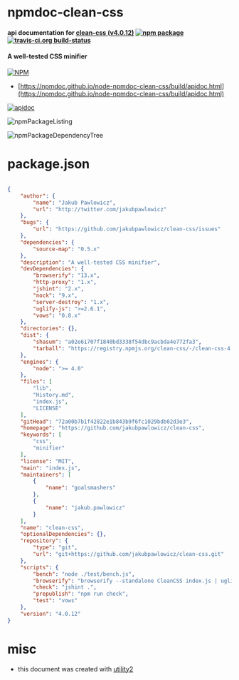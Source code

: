 # npmdoc-clean-css

#### api documentation for  [clean-css (v4.0.12)](https://github.com/jakubpawlowicz/clean-css)  [![npm package](https://img.shields.io/npm/v/npmdoc-clean-css.svg?style=flat-square)](https://www.npmjs.org/package/npmdoc-clean-css) [![travis-ci.org build-status](https://api.travis-ci.org/npmdoc/node-npmdoc-clean-css.svg)](https://travis-ci.org/npmdoc/node-npmdoc-clean-css)

#### A well-tested CSS minifier

[![NPM](https://nodei.co/npm/clean-css.png?downloads=true&downloadRank=true&stars=true)](https://www.npmjs.com/package/clean-css)

- [https://npmdoc.github.io/node-npmdoc-clean-css/build/apidoc.html](https://npmdoc.github.io/node-npmdoc-clean-css/build/apidoc.html)

[![apidoc](https://npmdoc.github.io/node-npmdoc-clean-css/build/screenCapture.buildCi.browser.%252Ftmp%252Fbuild%252Fapidoc.html.png)](https://npmdoc.github.io/node-npmdoc-clean-css/build/apidoc.html)

![npmPackageListing](https://npmdoc.github.io/node-npmdoc-clean-css/build/screenCapture.npmPackageListing.svg)

![npmPackageDependencyTree](https://npmdoc.github.io/node-npmdoc-clean-css/build/screenCapture.npmPackageDependencyTree.svg)



# package.json

```json

{
    "author": {
        "name": "Jakub Pawlowicz",
        "url": "http://twitter.com/jakubpawlowicz"
    },
    "bugs": {
        "url": "https://github.com/jakubpawlowicz/clean-css/issues"
    },
    "dependencies": {
        "source-map": "0.5.x"
    },
    "description": "A well-tested CSS minifier",
    "devDependencies": {
        "browserify": "13.x",
        "http-proxy": "1.x",
        "jshint": "2.x",
        "nock": "9.x",
        "server-destroy": "1.x",
        "uglify-js": ">=2.6.1",
        "vows": "0.8.x"
    },
    "directories": {},
    "dist": {
        "shasum": "a02e61707f1840bd3338f54dbc9acbda4e772fa3",
        "tarball": "https://registry.npmjs.org/clean-css/-/clean-css-4.0.12.tgz"
    },
    "engines": {
        "node": ">= 4.0"
    },
    "files": [
        "lib",
        "History.md",
        "index.js",
        "LICENSE"
    ],
    "gitHead": "72a00b7b1f42822e1b843b9f6fc1029bdb02d3e3",
    "homepage": "https://github.com/jakubpawlowicz/clean-css",
    "keywords": [
        "css",
        "minifier"
    ],
    "license": "MIT",
    "main": "index.js",
    "maintainers": [
        {
            "name": "goalsmashers"
        },
        {
            "name": "jakub.pawlowicz"
        }
    ],
    "name": "clean-css",
    "optionalDependencies": {},
    "repository": {
        "type": "git",
        "url": "git+https://github.com/jakubpawlowicz/clean-css.git"
    },
    "scripts": {
        "bench": "node ./test/bench.js",
        "browserify": "browserify --standalone CleanCSS index.js | uglifyjs --compress --mangle -o cleancss-browser.js",
        "check": "jshint .",
        "prepublish": "npm run check",
        "test": "vows"
    },
    "version": "4.0.12"
}
```



# misc
- this document was created with [utility2](https://github.com/kaizhu256/node-utility2)
